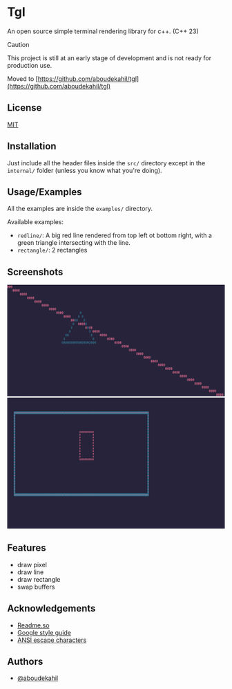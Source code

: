 # Tgl

An open source simple terminal rendering library for c++. (C++ 23)

> [!CAUTION]
> This project is still at an early stage of development and is not ready for production use.

Moved to [https://github.com/aboudekahil/tgl](https://github.com/aboudekahil/tgl)

## License

[MIT](https://choosealicense.com/licenses/mit/)

## Installation

Just include all the header files inside the `src/` directory except in the `internal/` folder (unless you know what you're doing).

## Usage/Examples

All the examples are inside the `examples/` directory.

Available examples:

- `redline/`: A big red line rendered from top left ot bottom right,
  with a green triangle intersecting with the line.
- `rectangle/`: 2 rectangles

## Screenshots

![App Screenshot](./screenshots/Triangle.png)
![App Screenshot](./screenshots/Rectangle.png)

## Features

- draw pixel
- draw line
- draw rectangle
- swap buffers

## Acknowledgements

- [Readme.so](https://readme.so/editor)
- [Google style guide](https://google.github.io/styleguide/cppguide.html#Comments)
- [ANSI escape characters](https://gist.github.com/fnky/458719343aabd01cfb17a3a4f7296797)

## Authors

- [@aboudekahil](https://github.com/aboudekahil)
